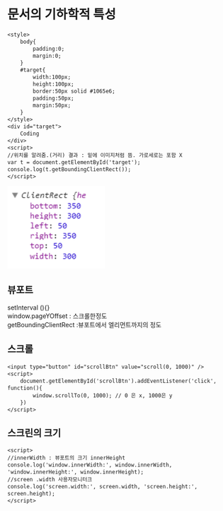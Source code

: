 # 문서의 기하학적 특성

```markup
<style>
    body{
        padding:0;
        margin:0;
    }
    #target{
        width:100px;
        height:100px;
        border:50px solid #1065e6;
        padding:50px;
        margin:50px;
    }
</style>
<div id="target">
    Coding
</div>
<script>
//위치를 알려줌.(거리) 결과 : 밑에 이미지처럼 뜸. 가로세로는 포함 X
var t = document.getElementById('target');
console.log(t.getBoundingClientRect());
</script>
```

![](../.gitbook/assets/image%20%288%29.png)

## 뷰포트 

setInterval \(\){}  
window.pageYOffset : 스크롤한정도  
getBoundingClientRect :뷰포트에서 엘리먼트까지의 정도

## 스크롤

```markup
<input type="button" id="scrollBtn" value="scroll(0, 1000)" />
<script>
    document.getElementById('scrollBtn').addEventListener('click', function(){
        window.scrollTo(0, 1000); // 0 은 x, 1000은 y
    })
</script>
```

## 스크린의 크기

```markup
<script>
//innerWidth : 뷰포트의 크기 innerHeight
console.log('window.innerWidth:', window.innerWidth, 'window.innerHeight:', window.innerHeight);
//screen .width 사용자모니터크
console.log('screen.width:', screen.width, 'screen.height:', screen.height);
</script>
```

